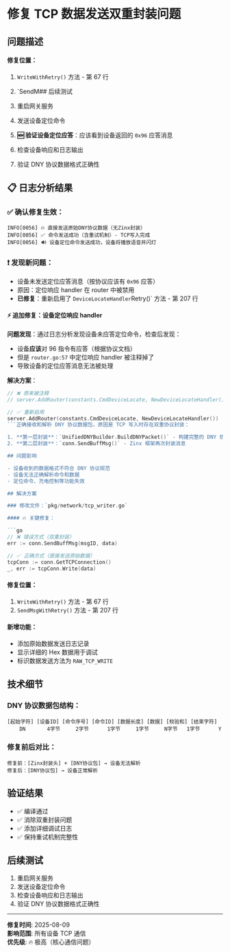 # 修复 TCP 数据发送双重封装问题

## 问题描述

#### 修复位置：

1. `WriteWithRetry()` 方法 - 第 67 行
2. `SendM## 后续测试

3. 重启网关服务
4. 发送设备定位命令
5. **🆕 验证设备定位应答**：应该看到设备返回的 `0x96` 应答消息
6. 检查设备响应和日志输出
7. 验证 DNY 协议数据格式正确性

## 📋 日志分析结果

### ✅ 确认修复生效：

```log
INFO[0056] 🔥 直接发送原始DNY协议数据（无Zinx封装）
INFO[0056] ✅ 命令发送成功（含重试机制）- TCP写入完成
INFO[0056] 🔊 设备定位命令发送成功，设备将播放语音并闪灯
```

### ❗ 发现新问题：

- 设备未发送定位应答消息（按协议应该有 `0x96` 应答）
- 原因：定位响应 handler 在 router 中被禁用
- **已修复**：重新启用了 `DeviceLocateHandler`Retry()` 方法 - 第 207 行

#### ⚡ 追加修复：设备定位响应 handler

**问题发现**：通过日志分析发现设备未应答定位命令，检查后发现：

- 设备**应该**对 96 指令有应答（根据协议文档）
- 但是 `router.go:57` 中定位响应 handler 被注释掉了
- 导致设备的定位应答消息无法被处理

**解决方案**：

````go
// ❌ 原来被注释
// server.AddRouter(constants.CmdDeviceLocate, NewDeviceLocateHandler())

// ✅ 重新启用
server.AddRouter(constants.CmdDeviceLocate, NewDeviceLocateHandler())
```正确接收和解析 DNY 协议数据包，原因是 TCP 写入时存在双重协议封装：

1. **第一层封装**：`UnifiedDNYBuilder.BuildDNYPacket()` - 构建完整的 DNY 协议数据包
2. **第二层封装**：`conn.SendBuffMsg()` - Zinx 框架再次封装消息

## 问题影响

- 设备收到的数据格式不符合 DNY 协议规范
- 设备无法正确解析命令和数据
- 定位命令、充电控制等功能失效

## 解决方案

### 修改文件：`pkg/network/tcp_writer.go`

#### 🔥 关键修复：

```go
// ❌ 错误方式（双重封装）
err := conn.SendBuffMsg(msgID, data)

// ✅ 正确方式（直接发送原始数据）
tcpConn := conn.GetTCPConnection()
_, err := tcpConn.Write(data)
````

#### 修复位置：

1. `WriteWithRetry()` 方法 - 第 67 行
2. `SendMsgWithRetry()` 方法 - 第 207 行

#### 新增功能：

- 添加原始数据发送日志记录
- 显示详细的 Hex 数据用于调试
- 标识数据发送方法为 `RAW_TCP_WRITE`

## 技术细节

### DNY 协议数据包结构：

```
[起始字符] [设备ID] [命令序号] [命令ID] [数据长度] [数据] [校验和] [结束字符]
    DN       4字节     2字节      1字节     1字节     N字节   1字节      Y
```

### 修复前后对比：

```
修复前：[Zinx封装头] + [DNY协议包] → 设备无法解析
修复后：[DNY协议包] → 设备正常解析
```

## 验证结果

- ✅ 编译通过
- ✅ 消除双重封装问题
- ✅ 添加详细调试日志
- ✅ 保持重试机制完整性

## 后续测试

1. 重启网关服务
2. 发送设备定位命令
3. 检查设备响应和日志输出
4. 验证 DNY 协议数据格式正确性

---

**修复时间**: 2025-08-09  
**影响范围**: 所有设备 TCP 通信  
**优先级**: 🔥 极高（核心通信问题）

